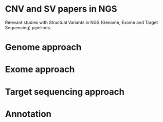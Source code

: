 # CNV and SV papers in NGS
Relevant studies with Structual Variants in NGS (Genome, Exome and Target Sequencing) pipelines.

# Genome approach

# Exome approach

# Target sequencing approach

# Annotation
